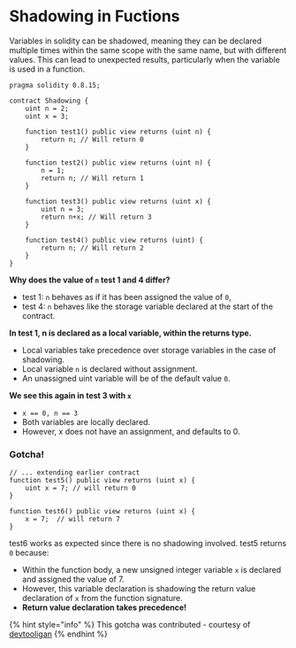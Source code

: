# Shadowing in Fuctions

Variables in solidity can be shadowed, meaning they can be declared multiple times within the same scope with the same name, but with different values. This can lead to unexpected results, particularly when the variable is used in a function.

```solidity
pragma solidity 0.8.15;

contract Shadowing {
    uint n = 2;
    uint x = 3;

    function test1() public view returns (uint n) {
        return n; // Will return 0
    }

    function test2() public view returns (uint n) {
        n = 1;
        return n; // Will return 1
    }

    function test3() public view returns (uint x) {
        uint n = 3;
        return n+x; // Will return 3
    }

    function test4() public view returns (uint) {
        return n; // Will return 2
    }  
}
```

**Why does the value of `n` test 1 and 4 differ?**

* test 1: `n` behaves as if it has been assigned the value of `0`, &#x20;
* test 4: `n` behaves like the storage variable declared at the start of the contract.

**In test 1, n is declared as a local variable, within the returns type.**&#x20;

* Local variables take precedence over storage variables in the case of shadowing.&#x20;
* Local variable `n`  is declared without assignment.&#x20;
* An unassigned uint variable will be of the default value `0`.

**We see this again in test 3 with `x`**

* `x == 0, n == 3`
* Both variables are locally declared.
* However, x does not have an assignment, and defaults to 0.

### Gotcha!&#x20;

```solidity
// ... extending earlier contract
function test5() public view returns (uint x) {
    uint x = 7; // will return 0
}

function test6() public view returns (uint x) {
    x = 7;  // will return 7
}
```

test6 works as expected since there is no shadowing involved. test5 returns `0` because:

* Within the function body, a new unsigned integer variable `x` is declared and assigned the value of 7.
* However, this variable declaration is shadowing the return value declaration of `x` from the function signature.
* **Return value declaration takes precedence!**&#x20;

{% hint style="info" %}
This gotcha was contributed - courtesy of [devtooligan](https://twitter.com/devtooligan)
{% endhint %}
